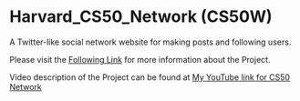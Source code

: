 # Harvard_CS50_Network (CS50W)

A Twitter-like social network website for making posts and following users.

Please visit the [Following Link](https://cs50.harvard.edu/web/2020/projects/4/network/) for more information about the Project.

Video description of the Project can be found at [My YouTube link for CS50 Network](https://youtu.be/efcixCVLG6A)
